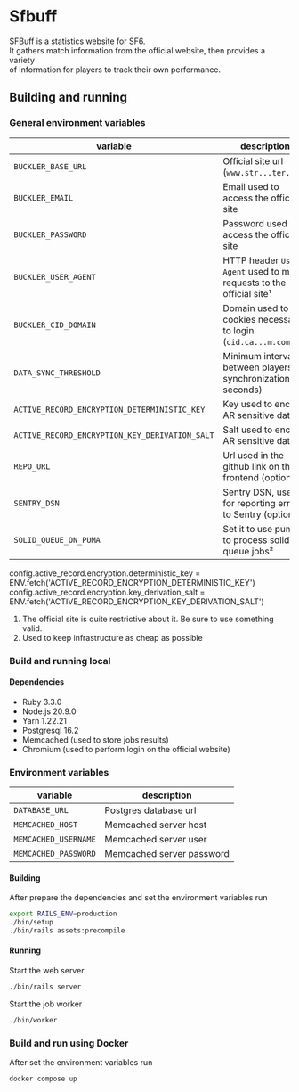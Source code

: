 # Sfbuff

SFBuff is a statistics website for SF6.  
It gathers match information from the official website, then provides a variety  
of information for players to track their own performance.

## Building and running

### General environment variables

| variable                                       | description                                                          |
| ---------------------------------------------- | -------------------------------------------------------------------- |
| `BUCKLER_BASE_URL`                             | Official site url (`www.str...ter.com`)                              |
| `BUCKLER_EMAIL`                                | Email used to access the official site                               |
| `BUCKLER_PASSWORD`                             | Password used to access the official site                            |
| `BUCKLER_USER_AGENT`                           | HTTP header `User-Agent` used to make requests to the official site¹ |
| `BUCKLER_CID_DOMAIN`                           | Domain used to set cookies necessary to login (`cid.ca...m.com`)     |
| `DATA_SYNC_THRESHOLD`                          | Minimum interval between players synchronization (in seconds)        |
| `ACTIVE_RECORD_ENCRYPTION_DETERMINISTIC_KEY`   | Key used to encrypt AR sensitive data                                |
| `ACTIVE_RECORD_ENCRYPTION_KEY_DERIVATION_SALT` | Salt used to encrypt AR sensitive data                               |
| `REPO_URL`                                     | Url used in the github link on the frontend (optional)               |
| `SENTRY_DSN`                                   | Sentry DSN, used for reporting errors to Sentry (optional)           |
| `SOLID_QUEUE_ON_PUMA`                          | Set it to use puma to process solid queue jobs²                      |

config.active_record.encryption.deterministic_key = ENV.fetch('ACTIVE_RECORD_ENCRYPTION_DETERMINISTIC_KEY')
config.active_record.encryption.key_derivation_salt = ENV.fetch('ACTIVE_RECORD_ENCRYPTION_KEY_DERIVATION_SALT')

1. The official site is quite restrictive about it. Be sure to use something valid.
2. Used to keep infrastructure as cheap as possible

### Build and running local

#### Dependencies

- Ruby 3.3.0
- Node.js 20.9.0
- Yarn 1.22.21
- Postgresql 16.2
- Memcached (used to store jobs results)
- Chromium (used to perform login on the official website)

### Environment variables

| variable             | description               |
| -------------------- | ------------------------- |
| `DATABASE_URL`       | Postgres database url     |
| `MEMCACHED_HOST`     | Memcached server host     |
| `MEMCACHED_USERNAME` | Memcached server user     |
| `MEMCACHED_PASSWORD` | Memcached server password |

#### Building

After prepare the dependencies and set the environment variables run

```bash
export RAILS_ENV=production
./bin/setup
./bin/rails assets:precompile
```

#### Running

Start the web server

```bash
./bin/rails server
```

Start the job worker

```bash
./bin/worker
```

### Build and run using Docker

After set the environment variables run

```bash
docker compose up
```
